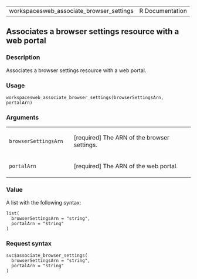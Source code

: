 <table style="width: 100%;">
<tbody>
<tr class="odd">
<td>workspacesweb_associate_browser_settings</td>
<td style="text-align: right;">R Documentation</td>
</tr>
</tbody>
</table>

## Associates a browser settings resource with a web portal

### Description

Associates a browser settings resource with a web portal.

### Usage

    workspacesweb_associate_browser_settings(browserSettingsArn, portalArn)

### Arguments

<table>
<colgroup>
<col style="width: 35%" />
<col style="width: 65%" />
</colgroup>
<tbody>
<tr class="odd">
<td><code
id="workspacesweb_associate_browser_settings_:_browserSettingsArn">browserSettingsArn</code></td>
<td><p>[required] The ARN of the browser settings.</p></td>
</tr>
<tr class="even">
<td><code
id="workspacesweb_associate_browser_settings_:_portalArn">portalArn</code></td>
<td><p>[required] The ARN of the web portal.</p></td>
</tr>
</tbody>
</table>

### Value

A list with the following syntax:

    list(
      browserSettingsArn = "string",
      portalArn = "string"
    )

### Request syntax

    svc$associate_browser_settings(
      browserSettingsArn = "string",
      portalArn = "string"
    )
